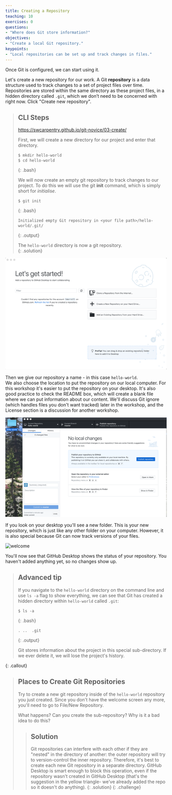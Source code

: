 ```yaml
---
title: Creating a Repository
teaching: 10
exercises: 0
questions:
- "Where does Git store information?"
objectives:
- "Create a local Git repository."
keypoints:
- "Local repositories can be set up and track changes in files."
---
```


Once Git is configured, we can start using it.

Let's create a new repository for our work. A Git **repository** is
a data structure used to track changes to a set of project files over time.
Repositories are stored within the same directory as these project files,
in a hidden directory called `.git`, which we don’t need to be concerned with right now.
Click "Create new repository".  

> ## CLI Steps
> https://swcarpentry.github.io/git-novice/03-create/
>
> First, we will create a new directory for our project and enter that directory.
> <!explain commands as we go along>
> 
> ~~~
> $ mkdir hello-world
> $ cd hello-world
> ~~~
> {: .bash}
> 
> We will now create an empty git repository to track changes to our project. To do this we will use the git **init** command, 
> which is simply short for *initialise*.
> 
> ~~~
> $ git init
> ~~~
> {: .bash}
> ~~~
> Initialized empty Git repository in <your file path>/hello-world/.git/
> ~~~
> {: .output}
> 
> The `hello-world` directory is now a git repository.  
{: .solution}


![welcome](../fig/GitDesktop4.PNG)

Then we give our repository a name - in this case `hello-world`.  
We also choose the location to put the repository on our local computer.  For this workshop it's easier to
put the repository on your desktop.  It's also good practice to check the README box, which will create a blank
file where we can put information about our content.  We'll discuss Git ignore (which handles files
you don't want tracked) later in the workshop, and the License section is a discussion for another workshop.  

![welcome](../fig/GitDesktop6.PNG)

If you look on your desktop you'll see a new folder.  This is your new repository, which is just like any other
folder on your computer.  However, it is also special because Git can now track versions of your files.

![welcome](../fig/GitDesktop7.PNG)


You'll now see that GitHub Desktop shows the status of your repository.  You haven't added anything yet,
so no changes show up.

> ## Advanced tip
> If you navigate to the `hello-world` directory on the command line
> and use `ls -a` flag to show everything,
> we can see that Git has created a hidden directory within `hello-world` called `.git`:
> 
> ~~~
> $ ls -a
> ~~~
> {: .bash}
> 
> ~~~
> .	..	.git
> ~~~
> {: .output}
>
> Git stores information about the project in this special sub-directory.
> If we ever delete it,
> we will lose the project's history.
>
{: .callout}

> ## Places to Create Git Repositories
>
> Try to create a new git repository inside of the `hello-world` repository you just created.
> Since you don't have the welcome screen any more, you'll need to go to File/New Repository.
>
> What happens?  Can you create the sub-repository? Why is it a bad idea to do this? 
>
> > ## Solution
> >
> > Git repositories can interfere with each other if they are "nested" in the
> > directory of another: the outer repository will try to version-control 
> > the inner repository. Therefore, it's best to create each new Git
> > repository in a separate directory. GitHub Desktop is smart enough to block this operation,
> > even if the repository wasn't created in GitHub Desktop (that's the suggestion in the yellow triangle-
> > we've already added the repo so it doesn't do anything).
> {: .solution}
{: .challenge}
